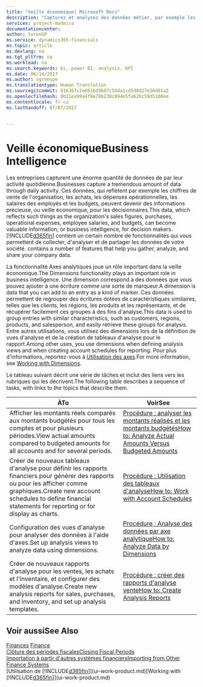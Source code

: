 ```yaml
---
title: "Veille économique| Microsoft Docs"
description: "Capturez et analysez des données métier, par exemple les chiffres de vente de l'organisation, les achats, les dépenses opérationnelles, les salaires des employés et les budgets, peuvent être des informations précieuses, pour la veille économique ou pour les décisionnaires."
services: project-madeira
documentationcenter: 
author: SorenGP
ms.service: dynamics365-financials
ms.topic: article
ms.devlang: na
ms.tgt_pltfrm: na
ms.workload: na
ms.search.keywords: bi, power BI, analysis, KPI
ms.date: 06/14/2017
ms.author: sgroespe
ms.translationtype: Human Translation
ms.sourcegitcommit: 81636fc2e661bd9b07c54da1cd5d0d27e30d01a2
ms.openlocfilehash: 0b21ea99a4f8e78b238c894e5fa62bc59d5108ee
ms.contentlocale: fr-ca
ms.lasthandoff: 07/07/2017


---
```

# <a name="business-intelligence"></a><span data-ttu-id="b4fdb-103">Veille économique</span><span class="sxs-lookup"><span data-stu-id="b4fdb-103">Business Intelligence</span></span>
<span data-ttu-id="b4fdb-104">Les entreprises capturent une énorme quantité de données de par leur activité quotidienne.</span><span class="sxs-lookup"><span data-stu-id="b4fdb-104">Businesses capture a tremendous amount of data through daily activity.</span></span> <span data-ttu-id="b4fdb-105">Ces données, qui reflètent par exemple les chiffres de vente de l'organisation, les achats, les dépenses opérationnelles, les salaires des employés et les budgets, peuvent devenir des informations précieuse, ou veille économique, pour les décisionnaires.</span><span class="sxs-lookup"><span data-stu-id="b4fdb-105">This data, which reflects such things as the organization's sales figures, purchases, operational expenses, employee salaries, and budgets, can become valuable information, or business intelligence, for decision makers.</span></span> [!INCLUDE[d365fin](includes/d365fin_md.md)]<span data-ttu-id="b4fdb-106"> contient un certain nombre de fonctionnalités qui vous permettent de collecter, d'analyser et de partager les données de votre société.</span><span class="sxs-lookup"><span data-stu-id="b4fdb-106"> contains a number of features that help you gather, analyze, and share your company data.</span></span>

<span data-ttu-id="b4fdb-107">La fonctionnalité Axes analytiques joue un rôle important dans la veille économique.</span><span class="sxs-lookup"><span data-stu-id="b4fdb-107">The Dimensions functionality plays an important role in business intelligence.</span></span> <span data-ttu-id="b4fdb-108">Une dimension correspond à des données que vous pouvez ajouter à une écriture comme une sorte de marqueur.</span><span class="sxs-lookup"><span data-stu-id="b4fdb-108">A dimension is data that you can add to an entry as a kind of marker.</span></span> <span data-ttu-id="b4fdb-109">Ces données permettent de regrouper des écritures dotées de caractéristiques similaires, telles que les clients, les régions, les produits et les représentants, et de récupérer facilement ces groupes à des fins d'analyse.</span><span class="sxs-lookup"><span data-stu-id="b4fdb-109">This data is used to group entries with similar characteristics, such as customers, regions, products, and salesperson, and easily retrieve these groups for analysis.</span></span> <span data-ttu-id="b4fdb-110">Entre autres utilisations, vous utilisez des dimensions lors de la définition de vues d'analyse et de la création de tableaux d'analyse pour le rapport.</span><span class="sxs-lookup"><span data-stu-id="b4fdb-110">Among other uses, you use dimensions  when defining analysis views and when creating account schedules for reporting.</span></span> <span data-ttu-id="b4fdb-111">Pour plus d'informations, reportez-vous à [Utilisation des axes](finance-dimensions.md).</span><span class="sxs-lookup"><span data-stu-id="b4fdb-111">For more information, see [Working with Dimensions](finance-dimensions.md).</span></span>

<span data-ttu-id="b4fdb-112">Le tableau suivant décrit une série de tâches et inclut des liens vers les rubriques qui les décrivent.</span><span class="sxs-lookup"><span data-stu-id="b4fdb-112">The following table describes a sequence of tasks, with links to the topics that describe them.</span></span>  

| <span data-ttu-id="b4fdb-113">À</span><span class="sxs-lookup"><span data-stu-id="b4fdb-113">To</span></span> | <span data-ttu-id="b4fdb-114">Voir</span><span class="sxs-lookup"><span data-stu-id="b4fdb-114">See</span></span> |
| --- | --- |
|<span data-ttu-id="b4fdb-115">Afficher les montants réels comparés aux montants budgétés pour tous les comptes et pour plusieurs périodes.</span><span class="sxs-lookup"><span data-stu-id="b4fdb-115">View actual amounts compared to budgeted amounts for all accounts and for several periods.</span></span>|[<span data-ttu-id="b4fdb-116">Procédure : analyser les montants réalisés et les montants budgétés</span><span class="sxs-lookup"><span data-stu-id="b4fdb-116">How to: Analyze Actual Amounts Versus Budgeted Amounts</span></span>](bi-how-analyze-actual-versus-budget.md)|
|<span data-ttu-id="b4fdb-117">Créer de nouveaux tableaux d'analyse pour définir les rapports financiers pour générer des rapports ou pour les afficher comme graphiques.</span><span class="sxs-lookup"><span data-stu-id="b4fdb-117">Create new account schedules to define financial statements for reporting or for display as charts.</span></span>|[<span data-ttu-id="b4fdb-118">Procédure : Utilisation des tableaux d'analyse</span><span class="sxs-lookup"><span data-stu-id="b4fdb-118">How to: Work with Account Schedules</span></span>](bi-how-work-account-schedule.md)|
|<span data-ttu-id="b4fdb-119">Configuration des vues d'analyse pour analyser des données à l'aide d'axes.</span><span class="sxs-lookup"><span data-stu-id="b4fdb-119">Set up analysis views to analyze data using dimensions.</span></span>|[<span data-ttu-id="b4fdb-120">Procédure : Analyse des données par axe analytique</span><span class="sxs-lookup"><span data-stu-id="b4fdb-120">How to: Analyze Data by Dimensions</span></span>](bi-how-analyze-data-dimension.md)|
|<span data-ttu-id="b4fdb-121">Créer de nouveaux rapports d'analyse pour les ventes, les achats et l'inventaire, et configurer des modèles d'analyse.</span><span class="sxs-lookup"><span data-stu-id="b4fdb-121">Create new analysis reports for sales, purchases, and inventory, and set up analysis templates.</span></span>|[<span data-ttu-id="b4fdb-122">Procédure : créer des rapports d'analyse vente</span><span class="sxs-lookup"><span data-stu-id="b4fdb-122">How to: Create Analysis Reports</span></span>](bi-how-create-analysis-views-reports.md)|

## <a name="see-also"></a><span data-ttu-id="b4fdb-123">Voir aussi</span><span class="sxs-lookup"><span data-stu-id="b4fdb-123">See Also</span></span>
<span data-ttu-id="b4fdb-124">[Finances](finance.md)  </span><span class="sxs-lookup"><span data-stu-id="b4fdb-124">[Finance](finance.md)  </span></span>  
[<span data-ttu-id="b4fdb-125">Clôture des périodes fiscales</span><span class="sxs-lookup"><span data-stu-id="b4fdb-125">Closing Fiscal Periods</span></span>](year-close-years-periods.md)  
[<span data-ttu-id="b4fdb-126">Importation à partir d'autres systèmes financiers</span><span class="sxs-lookup"><span data-stu-id="b4fdb-126">Importing from Other Finance Systems</span></span>](upload-data.md)  
<span data-ttu-id="b4fdb-127">[Utilisation de [!INCLUDE[d365fin](includes/d365fin_md.md)]](ui-work-product.md)</span><span class="sxs-lookup"><span data-stu-id="b4fdb-127">[Working with [!INCLUDE[d365fin](includes/d365fin_md.md)]](ui-work-product.md)</span></span>

